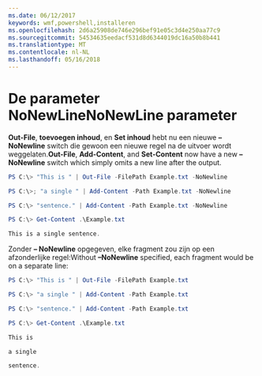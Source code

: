 ```yaml
---
ms.date: 06/12/2017
keywords: wmf,powershell,installeren
ms.openlocfilehash: 2d6a25908de746e296bef91e05c3d4e250aa77c9
ms.sourcegitcommit: 54534635eedacf531d8d6344019dc16a50b8b441
ms.translationtype: MT
ms.contentlocale: nl-NL
ms.lasthandoff: 05/16/2018
---
```

# <a name="nonewline-parameter"></a><span data-ttu-id="acf4c-102">De parameter NoNewLine</span><span class="sxs-lookup"><span data-stu-id="acf4c-102">NoNewLine parameter</span></span>
<span data-ttu-id="acf4c-103">**Out-File**, **toevoegen inhoud**, en **Set inhoud** hebt nu een nieuwe **– NoNewline** switch die gewoon een nieuwe regel na de uitvoer wordt weggelaten.</span><span class="sxs-lookup"><span data-stu-id="acf4c-103">**Out-File**, **Add-Content**, and **Set-Content** now have a new **–NoNewline** switch which simply omits a new line after the output.</span></span>
```powershell
PS C:\> "This is " | Out-File -FilePath Example.txt -NoNewline

PS C:\>; "a single " | Add-Content -Path Example.txt -NoNewline

PS C:\> "sentence." | Add-Content -Path Example.txt -NoNewline

PS C:\> Get-Content .\Example.txt

This is a single sentence.
```
<span data-ttu-id="acf4c-104">Zonder **– NoNewline** opgegeven, elke fragment zou zijn op een afzonderlijke regel:</span><span class="sxs-lookup"><span data-stu-id="acf4c-104">Without **–NoNewline** specified, each fragment would be on a separate line:</span></span>
```powershell
PS C:\> "This is " | Out-File -FilePath Example.txt

PS C:\> "a single " | Add-Content -Path Example.txt

PS C:\> "sentence." | Add-Content -Path Example.txt

PS C:\> Get-Content .\Example.txt

This is

a single

sentence.
```
